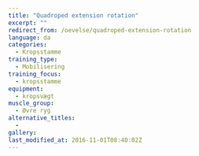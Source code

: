 ```yaml
---
title: "Quadroped extension rotation"
excerpt: ""
redirect_from: /oevelse/quadroped-extension-rotation
language: da
categories:
  - Kropsstamme
training_type: 
  - Mobilisering
training_focus: 
  - kropsstamme
equipment:
  - kropsvægt
muscle_group:
  - Øvre ryg
alternative_titles:
  - 
gallery:
last_modified_at: 2016-11-01T08:40:02Z
---
```



